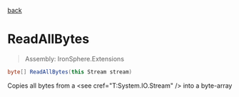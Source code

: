 ﻿

[back](/IronSphere.Extensions/types/StreamExtension)

# ReadAllBytes

> Assembly: IronSphere.Extensions

```csharp
byte[] ReadAllBytes(this Stream stream)
```

Copies all bytes from a &lt;see cref=&quot;T:System.IO.Stream&quot; /&gt; into a byte-array

 